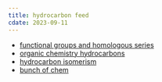 ```yaml
---
title: hydrocarbon feed
cdate: 2023-09-11
---
```


- [functional groups and homologous series](/notes/functional-and-homologous)
- [organic chemistry hydrocarbons](/notes/organic-chemistry-hydrocarbons)
- [hydrocarbon isomerism](/notes/hydrocarbon-isomerism)
- [bunch of chem](/notes/bunch-of-chem)
